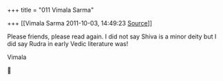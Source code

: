 +++
title = "011 Vimala Sarma"

+++
[[Vimala Sarma	2011-10-03, 14:49:23 [Source](https://groups.google.com/g/samskrita/c/GHJIrAK7zyk)]]



Please friends, please read again. I did not say Shiva is a minor deity but I did say Rudra in early Vedic literature was!

Vimala



